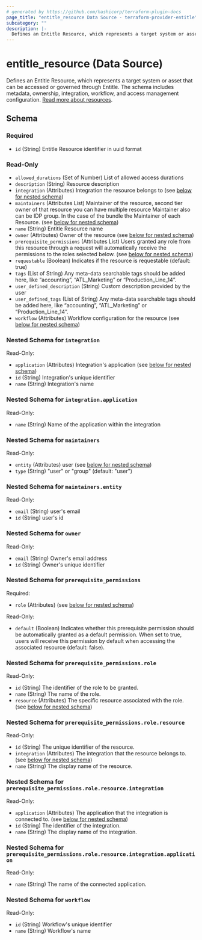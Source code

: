 ```yaml
---
# generated by https://github.com/hashicorp/terraform-plugin-docs
page_title: "entitle_resource Data Source - terraform-provider-entitle"
subcategory: ""
description: |-
  Defines an Entitle Resource, which represents a target system or asset that can be accessed or governed through Entitle. The schema includes metadata, ownership, integration, workflow, and access management configuration. Read more about resources https://docs.beyondtrust.com/entitle/docs/integrations-resources-roles.
---
```


# entitle_resource (Data Source)

Defines an Entitle Resource, which represents a target system or asset that can be accessed or governed through Entitle. The schema includes metadata, ownership, integration, workflow, and access management configuration. [Read more about resources](https://docs.beyondtrust.com/entitle/docs/integrations-resources-roles).



<!-- schema generated by tfplugindocs -->
## Schema

### Required

- `id` (String) Entitle Resource identifier in uuid format

### Read-Only

- `allowed_durations` (Set of Number) List of allowed access durations
- `description` (String) Resource description
- `integration` (Attributes) Integration the resource belongs to (see [below for nested schema](#nestedatt--integration))
- `maintainers` (Attributes List) Maintainer of the resource, second tier owner of that resource you can have multiple resource Maintainer also can be IDP group. In the case of the bundle the Maintainer of each Resource. (see [below for nested schema](#nestedatt--maintainers))
- `name` (String) Entitle Resource name
- `owner` (Attributes) Owner of the resource (see [below for nested schema](#nestedatt--owner))
- `prerequisite_permissions` (Attributes List) Users granted any role from this resource through a request will automatically receive the permissions to the roles selected below. (see [below for nested schema](#nestedatt--prerequisite_permissions))
- `requestable` (Boolean) Indicates if the resource is requestable (default: true)
- `tags` (List of String) Any meta-data searchable tags should be added here, like “accounting”, “ATL_Marketing” or “Production_Line_14”.
- `user_defined_description` (String) Custom description provided by the user
- `user_defined_tags` (List of String) Any meta-data searchable tags should be added here, like “accounting”, “ATL_Marketing” or “Production_Line_14”.
- `workflow` (Attributes) Workflow configuration for the resource (see [below for nested schema](#nestedatt--workflow))

<a id="nestedatt--integration"></a>
### Nested Schema for `integration`

Read-Only:

- `application` (Attributes) Integration's application (see [below for nested schema](#nestedatt--integration--application))
- `id` (String) Integration's unique identifier
- `name` (String) Integration's name

<a id="nestedatt--integration--application"></a>
### Nested Schema for `integration.application`

Read-Only:

- `name` (String) Name of the application within the integration



<a id="nestedatt--maintainers"></a>
### Nested Schema for `maintainers`

Read-Only:

- `entity` (Attributes) user (see [below for nested schema](#nestedatt--maintainers--entity))
- `type` (String) "user" or "group" (default: "user")

<a id="nestedatt--maintainers--entity"></a>
### Nested Schema for `maintainers.entity`

Read-Only:

- `email` (String) user's email
- `id` (String) user's id



<a id="nestedatt--owner"></a>
### Nested Schema for `owner`

Read-Only:

- `email` (String) Owner's email address
- `id` (String) Owner's unique identifier


<a id="nestedatt--prerequisite_permissions"></a>
### Nested Schema for `prerequisite_permissions`

Required:

- `role` (Attributes) (see [below for nested schema](#nestedatt--prerequisite_permissions--role))

Read-Only:

- `default` (Boolean) Indicates whether this prerequisite permission should be automatically granted as a default permission. When set to true, users will receive this permission by default when accessing the associated resource (default: false).

<a id="nestedatt--prerequisite_permissions--role"></a>
### Nested Schema for `prerequisite_permissions.role`

Read-Only:

- `id` (String) The identifier of the role to be granted.
- `name` (String) The name of the role.
- `resource` (Attributes) The specific resource associated with the role. (see [below for nested schema](#nestedatt--prerequisite_permissions--role--resource))

<a id="nestedatt--prerequisite_permissions--role--resource"></a>
### Nested Schema for `prerequisite_permissions.role.resource`

Read-Only:

- `id` (String) The unique identifier of the resource.
- `integration` (Attributes) The integration that the resource belongs to. (see [below for nested schema](#nestedatt--prerequisite_permissions--role--resource--integration))
- `name` (String) The display name of the resource.

<a id="nestedatt--prerequisite_permissions--role--resource--integration"></a>
### Nested Schema for `prerequisite_permissions.role.resource.integration`

Read-Only:

- `application` (Attributes) The application that the integration is connected to. (see [below for nested schema](#nestedatt--prerequisite_permissions--role--resource--integration--application))
- `id` (String) The identifier of the integration.
- `name` (String) The display name of the integration.

<a id="nestedatt--prerequisite_permissions--role--resource--integration--application"></a>
### Nested Schema for `prerequisite_permissions.role.resource.integration.application`

Read-Only:

- `name` (String) The name of the connected application.






<a id="nestedatt--workflow"></a>
### Nested Schema for `workflow`

Read-Only:

- `id` (String) Workflow's unique identifier
- `name` (String) Workflow's name
